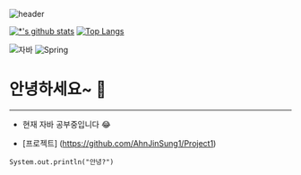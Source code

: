![header](https://capsule-render.vercel.app/api?type=egg&color=auto&height=300&section=header&text=Curriculum&fontSize=90&animation&=scaleIncolor=##40AEF0&)

[![*'s github stats](https://github-readme-stats.vercel.app/api?username=ahnjinsung1&show_icons=true&theme=radical)](https://github.com/깃허브아이디)  [![Top Langs](https://github-readme-stats.vercel.app/api/top-langs/?username=ahnjinsung1)](https://github.com/깃허브아이디/github-readme-stats)



![자바](https://img.shields.io/badge/-자바-007396?style=flat&logo=Java&logoColor=ffffff)
![Spring](https://img.shields.io/badge/-Spring-6DB33F?style=for-the-badge&logo=Spring&logoColor=white)
​


# **안녕하세요~** 👋

---

* 현재 자바 공부중입니다 :joy:<br>


- [프로젝트] (https://github.com/AhnJinSung1/Project1) <br>
```
System.out.println("안녕?")
```


